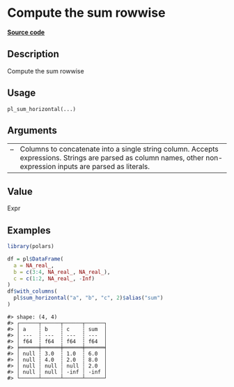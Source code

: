 
# Compute the sum rowwise

[**Source code**](https://github.com/pola-rs/r-polars/tree/main/R/functions__lazy.R#L1007)

## Description

Compute the sum rowwise

## Usage

<pre><code class='language-R'>pl_sum_horizontal(...)
</code></pre>

## Arguments

<table>
<tr>
<td style="white-space: nowrap; font-family: monospace; vertical-align: top">
<code id="pl_sum_horizontal_:_...">…</code>
</td>
<td>
Columns to concatenate into a single string column. Accepts expressions.
Strings are parsed as column names, other non-expression inputs are
parsed as literals.
</td>
</tr>
</table>

## Value

Expr

## Examples

``` r
library(polars)

df = pl$DataFrame(
  a = NA_real_,
  b = c(3:4, NA_real_, NA_real_),
  c = c(1:2, NA_real_, -Inf)
)
df$with_columns(
  pl$sum_horizontal("a", "b", "c", 2)$alias("sum")
)
```

    #> shape: (4, 4)
    #> ┌──────┬──────┬──────┬──────┐
    #> │ a    ┆ b    ┆ c    ┆ sum  │
    #> │ ---  ┆ ---  ┆ ---  ┆ ---  │
    #> │ f64  ┆ f64  ┆ f64  ┆ f64  │
    #> ╞══════╪══════╪══════╪══════╡
    #> │ null ┆ 3.0  ┆ 1.0  ┆ 6.0  │
    #> │ null ┆ 4.0  ┆ 2.0  ┆ 8.0  │
    #> │ null ┆ null ┆ null ┆ 2.0  │
    #> │ null ┆ null ┆ -inf ┆ -inf │
    #> └──────┴──────┴──────┴──────┘
